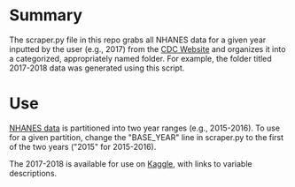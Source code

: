 # Summary
The scraper.py file in this repo grabs all NHANES data for a given year inputted by the user (e.g., 2017) from the [CDC Website](https://wwwn.cdc.gov/nchs/nhanes/default.aspx) and organizes it into a categorized, appropriately named folder. For example, the folder titled 2017-2018 data was generated using this script. 

# Use
[NHANES data](https://wwwn.cdc.gov/nchs/nhanes/default.aspx) is partitioned into two year ranges (e.g., 2015-2016). To use for a given partition, change the "BASE_YEAR" line in scraper.py to the first of the two years ("2015" for 2015-2016).

The 2017-2018 is available for use on [Kaggle](https://www.kaggle.com/datasets/rileyzurrin/national-health-and-nutrition-exam-survey-2017-2018/data), with links to variable descriptions.

